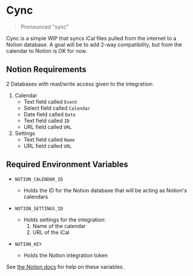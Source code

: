 # Cync
> Pronounced "sync"

Cync is a simple WIP that syncs iCal files pulled from the internet to a Notion database.
A goal will be to add 2-way compatibility, but from the calendar to Notion is OK for now.

## Notion Requirements
2 Databases with read/write access given to the integration:

1. Calendar
	- Text field called `Event`
	- Select field called `Calendar`
	- Date field called `Date`
	- Text field called `ID`
	- URL field called `URL`
2. Settings
	- Text field called `Name`
	- URL field called `URL`

## Required Environment Variables
- `NOTION_CALENDAR_ID`
	- Holds the ID for the Notion database that will be acting as Notion's calendars

- `NOTION_SETTINGS_ID`
	- Holds settings for the integration:
		1. Name of the calendar
	  2. URL of the iCal

- `NOTION_KEY`
	- Holds the Notion integration token

See [the Notion docs](https://developers.notion.com/docs/getting-started) for help on these variables.